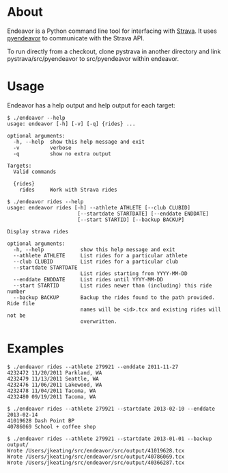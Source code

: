 About
=====

Endeavor is a Python command line tool for interfacing with
[Strava](https://www.strava.com).  It uses
[pyendeavor](https://github.com/j2sol/pyendeavor) to communicate with the Strava
API.

To run directly from a checkout, clone pystrava in another directory and link pystrava/src/pyendeavor to src/pyendeavor within endeavor.

Usage
=====

Endeavor has a help output and help output for each target:

    $ ./endeavor --help
    usage: endeavor [-h] [-v] [-q] {rides} ...

    optional arguments:
      -h, --help  show this help message and exit
      -v          verbose
      -q          show no extra output

    Targets:
      Valid commands

      {rides}
        rides     Work with Strava rides

    $ ./endeavor rides --help
    usage: endeavor rides [-h] --athlete ATHLETE [--club CLUBID]
                           [--startdate STARTDATE] [--enddate ENDDATE]
                           [--start STARTID] [--backup BACKUP]

    Display strava rides

    optional arguments:
      -h, --help            show this help message and exit
      --athlete ATHLETE     List rides for a particular athlete
      --club CLUBID         List rides for a particular club
      --startdate STARTDATE
                            List rides starting from YYYY-MM-DD
      --enddate ENDDATE     List rides until YYYY-MM-DD
      --start STARTID       List rides newer than (including) this ride number
      --backup BACKUP       Backup the rides found to the path provided. Ride file
                            names will be <id>.tcx and existing rides will not be
                            overwritten.

Examples
=====

    $ ./endeavor rides --athlete 279921 --enddate 2011-11-27
    4232472 11/20/2011 Parkland, WA
    4232479 11/13/2011 Seattle, WA
    4232476 11/06/2011 Lakewood, WA
    4232478 11/04/2011 Tacoma, WA
    4232480 09/19/2011 Tacoma, WA

    $ ./endeavor rides --athlete 279921 --startdate 2013-02-10 --enddate 2013-02-14
    41019628 Dash Point BP
    40786069 School + coffee shop

    $ ./endeavor rides --athlete 279921 --startdate 2013-01-01 --backup output/
    Wrote /Users/jkeating/src/endeavor/src/output/41019628.tcx
    Wrote /Users/jkeating/src/endeavor/src/output/40786069.tcx
    Wrote /Users/jkeating/src/endeavor/src/output/40366287.tcx


